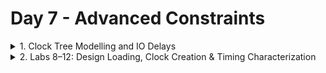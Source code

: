 # Day 7 - Advanced Constraints

<details>
    <summary>1. Clock Tree Modelling and IO Delays </summary>

## Clock Tree Modelling and Uncertainty

* Basic constraints
    - Reg2Reg - Clock period
    - Input to Reg - Clock period, Input delay and Input transition
    - Reg to Output - Clock period, Output delay and Output transition

### What needs to be constrained for the clock ?
Clock period. As the clock period limits the time taken. 

* Will the clock arrive at the same time to the flop?
    - In a real scenario, definitely **NO**. The clock is built only during CTS; before that, the clock is an ideal network. But the clock doesn't reach all the flops at the same time. During synthesis, logic is optimized considering an ideal clock network. Should synthesis consider the practicality of the clock network?
      
![img1](https://github.com/Dhruvid98/SFAL-VSD-SoC-Design/blob/main/Day%207/Images/Clock_tree_uncertainty/img1.png)

### Clock Generation and Jitter

* **Jitter**: Stochastic variations of the clock generator.
![img2](https://github.com/Dhruvid98/SFAL-VSD-SoC-Design/blob/main/Day%207/Images/Clock_tree_uncertainty/img2.png)

### Clock Distribution and Skew

* **Skew**: The Timing difference between when a clock signal arrives at one flip-flop versus another within the same clock domain.
![img3](https://github.com/Dhruvid98/SFAL-VSD-SoC-Design/blob/main/Day%207/Images/Clock_tree_uncertainty/img3.png)

![img4](https://github.com/Dhruvid98/SFAL-VSD-SoC-Design/blob/main/Day%207/Images/Clock_tree_uncertainty/img4.png)  

### Factors for Clock Modelling  

![img5](https://github.com/Dhruvid98/SFAL-VSD-SoC-Design/blob/main/Day%207/Images/Clock_tree_uncertainty/img5.png)  
![img6](https://github.com/Dhruvid98/SFAL-VSD-SoC-Design/blob/main/Day%207/Images/Clock_tree_uncertainty/img6.png)  

## IO delays. 

![img1](https://github.com/Dhruvid98/SFAL-VSD-SoC-Design/blob/main/Day%207/Images/IO%20delays/img1.png)

### Getting the Ports and Clock in DC

![img2](https://github.com/Dhruvid98/SFAL-VSD-SoC-Design/blob/main/Day%207/Images/IO%20delays/img2.png)
![img3](https://github.com/Dhruvid98/SFAL-VSD-SoC-Design/blob/main/Day%207/Images/IO%20delays/img3.png)

### Querying the cells in the design 
- Hierarchical pins are nets

![img4](https://github.com/Dhruvid98/SFAL-VSD-SoC-Design/blob/main/Day%207/Images/IO%20delays/img4.png)  

### Clock Distribution 

![img5](https://github.com/Dhruvid98/SFAL-VSD-SoC-Design/blob/main/Day%207/Images/IO%20delays/img5.png)  
![img6](https://github.com/Dhruvid98/SFAL-VSD-SoC-Design/blob/main/Day%207/Images/IO%20delays/img6.png)

### Creating Clock 
- Here DC: Duty Cycle.
  
![img7](https://github.com/Dhruvid98/SFAL-VSD-SoC-Design/blob/main/Day%207/Images/IO%20delays/img7.png)

### Constraining IO Paths

![img8](https://github.com/Dhruvid98/SFAL-VSD-SoC-Design/blob/main/Day%207/Images/IO%20delays/img8.png)  
![img9](https://github.com/Dhruvid98/SFAL-VSD-SoC-Design/blob/main/Day%207/Images/IO%20delays/img9.png)  

</details>

<details>
    <summary>2. Labs 8–12: Design Loading, Clock Creation & Timing Characterization </summary>
	
## Lab 1 - Loading design, get_cells, get_ports and get_nets
 lab8_circuit.v (verilog code)
    
 ```
module lab8_circuit (input rst, input clk , input IN_A , input IN_B , output OUT_Y , output out_clk);
reg REGA , REGB , REGC ; 

always @ (posedge clk , posedge rst)
begin
	if(rst)
	begin
		REGA <= 1'b0;
		REGB <= 1'b0;
		REGC <= 1'b0;
	end
	else
	begin
		REGA <= IN_A | IN_B;
		REGB <= IN_A ^ IN_B;
		REGC <= !(REGA & REGB); 
	end
end

assign OUT_Y = ~REGC;

assign out_clk = clk;

endmodule
 ```

The corresponding circuit for lab8_circuit.v.  
![img1](https://github.com/Dhruvid98/SFAL-VSD-SoC-Design/blob/main/Day%207/Images/Lab1/img1.png)  

Syntax to run the command in DC under /verilog_files folder. ($target_lib and $link_lib are set to .db)

```
csh
dc_shell
read_verilog lab8_circuit.v
link
compile_ultra
```

* Reading the Verilog file should not throw any errors.
    - A useful message for that `Presto compilation completed successfully`: RTL does not have any errors or loading issues. It got loaded successfully.
* The file has inferred 3 registers, 1-bit wide, asynchronous reset type as shown below.

 ![img2](https://github.com/Dhruvid98/SFAL-VSD-SoC-Design/blob/main/Day%207/Images/Lab1/img2.png)

* The compilation shouldn't throw any errors.
![img3](https://github.com/Dhruvid98/SFAL-VSD-SoC-Design/blob/main/Day%207/Images/Lab1/img3.png)

### Commands with get ports
![img4](https://github.com/Dhruvid98/SFAL-VSD-SoC-Design/blob/main/Day%207/Images/Lab1/img4.png)

### Commands with get_cells
![img5](https://github.com/Dhruvid98/SFAL-VSD-SoC-Design/blob/main/Day%207/Images/Lab1/img5.png)

* Reference name of the cell in the library
![img6](https://github.com/Dhruvid98/SFAL-VSD-SoC-Design/blob/main/Day%207/Images/Lab1/img6.png)

The output obtained is sky130_fd_sc_hd__dfrtp_1, where `dfrtp` means `df`: DFF, `r`: asynchronous reset, `p`: positive triggered and `t`: true output (Q).  

* Syntax to know the reference name of a cell or all the cells in the design.
![img7](https://github.com/Dhruvid98/SFAL-VSD-SoC-Design/blob/main/Day%207/Images/Lab1/img7.png)

</details>
